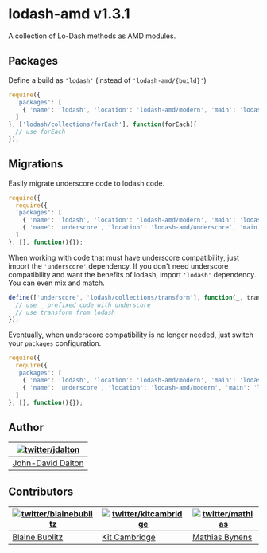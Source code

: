 # lodash-amd v1.3.1

A collection of Lo-Dash methods as AMD modules.

## Packages

Define a build as `'lodash'` (instead of `'lodash-amd/{build}'`)

```js
require({
  'packages': [
    { 'name': 'lodash', 'location': 'lodash-amd/modern', 'main': 'lodash' }
  ]
}, ['lodash/collections/forEach'], function(forEach){
  // use forEach
});
```

## Migrations

Easily migrate underscore code to lodash code.

```js
require({
  require({
  'packages': [
    { 'name': 'lodash', 'location': 'lodash-amd/modern', 'main': 'lodash' },
    { 'name': 'underscore', 'location': 'lodash-amd/underscore', 'main': 'lodash' }
  ]
}, [], function(){});
```

When working with code that must have underscore compatibility, just import the `'underscore'` dependency.
If you don't need underscore compatibility and want the benefits of lodash, import `'lodash'` dependency.
You can even mix and match.

```js
define(['underscore', 'lodash/collections/transform'], function(_, transform){
  // use _ prefixed code with underscore
  // use transform from lodash
});
```

Eventually, when underscore compatibility is no longer needed, just switch your `packages` configuration.

```js
require({
  require({
  'packages': [
    { 'name': 'lodash', 'location': 'lodash-amd/modern', 'main': 'lodash' },
    { 'name': 'underscore', 'location': 'lodash-amd/modern', 'main': 'lodash' }
  ]
}, [], function(){});
```

## Author

| [![twitter/jdalton](http://gravatar.com/avatar/299a3d891ff1920b69c364d061007043?s=70)](http://twitter.com/jdalton "Follow @jdalton on Twitter") |
|---|
| [John-David Dalton](http://allyoucanleet.com/) |

## Contributors

| [![twitter/blainebublitz](http://gravatar.com/avatar/ac1c67fd906c9fecd823ce302283b4c1?s=70)](http://twitter.com/blainebublitz "Follow @BlaineBublitz on Twitter") | [![twitter/kitcambridge](http://gravatar.com/avatar/6662a1d02f351b5ef2f8b4d815804661?s=70)](https://twitter.com/kitcambridge "Follow @kitcambridge on Twitter") | [![twitter/mathias](http://gravatar.com/avatar/24e08a9ea84deb17ae121074d0f17125?s=70)](http://twitter.com/mathias "Follow @mathias on Twitter") |
|---|---|---|
| [Blaine Bublitz](http://iceddev.com/) | [Kit Cambridge](http://kitcambridge.github.io/) | [Mathias Bynens](http://mathiasbynens.be/) |
